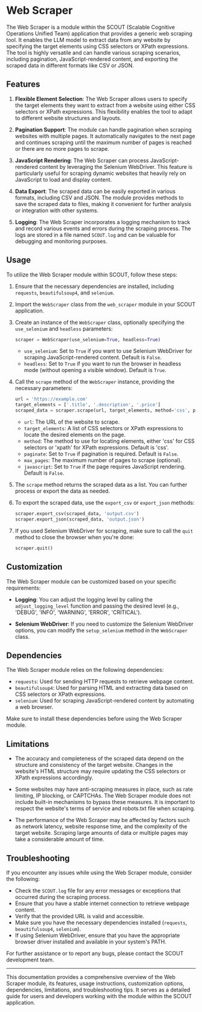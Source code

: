 # Web Scraper

The Web Scraper is a module within the SCOUT (Scalable Cognitive Operations Unified Team) application that provides a generic web scraping tool. It enables the LLM model to extract data from any website by specifying the target elements using CSS selectors or XPath expressions. The tool is highly versatile and can handle various scraping scenarios, including pagination, JavaScript-rendered content, and exporting the scraped data in different formats like CSV or JSON.

## Features

1. **Flexible Element Selection**: The Web Scraper allows users to specify the target elements they want to extract from a website using either CSS selectors or XPath expressions. This flexibility enables the tool to adapt to different website structures and layouts.

2. **Pagination Support**: The module can handle pagination when scraping websites with multiple pages. It automatically navigates to the next page and continues scraping until the maximum number of pages is reached or there are no more pages to scrape.

3. **JavaScript Rendering**: The Web Scraper can process JavaScript-rendered content by leveraging the Selenium WebDriver. This feature is particularly useful for scraping dynamic websites that heavily rely on JavaScript to load and display content.

4. **Data Export**: The scraped data can be easily exported in various formats, including CSV and JSON. The module provides methods to save the scraped data to files, making it convenient for further analysis or integration with other systems.

5. **Logging**: The Web Scraper incorporates a logging mechanism to track and record various events and errors during the scraping process. The logs are stored in a file named `SCOUT.log` and can be valuable for debugging and monitoring purposes.

## Usage

To utilize the Web Scraper module within SCOUT, follow these steps:

1. Ensure that the necessary dependencies are installed, including `requests`, `beautifulsoup4`, and `selenium`.

2. Import the `WebScraper` class from the `web_scraper` module in your SCOUT application.

3. Create an instance of the `WebScraper` class, optionally specifying the `use_selenium` and `headless` parameters:
   ```python
   scraper = WebScraper(use_selenium=True, headless=True)
   ```

   - `use_selenium`: Set to `True` if you want to use Selenium WebDriver for scraping JavaScript-rendered content. Default is `False`.
   - `headless`: Set to `True` if you want to run the browser in headless mode (without opening a visible window). Default is `True`.

4. Call the `scrape` method of the `WebScraper` instance, providing the necessary parameters:
   ```python
   url = 'https://example.com'
   target_elements = ['.title', '.description', '.price']
   scraped_data = scraper.scrape(url, target_elements, method='css', paginate=True, max_pages=5, javascript=True)
   ```

   - `url`: The URL of the website to scrape.
   - `target_elements`: A list of CSS selectors or XPath expressions to locate the desired elements on the page.
   - `method`: The method to use for locating elements, either 'css' for CSS selectors or 'xpath' for XPath expressions. Default is 'css'.
   - `paginate`: Set to `True` if pagination is required. Default is `False`.
   - `max_pages`: The maximum number of pages to scrape (optional).
   - `javascript`: Set to `True` if the page requires JavaScript rendering. Default is `False`.

5. The `scrape` method returns the scraped data as a list. You can further process or export the data as needed.

6. To export the scraped data, use the `export_csv` or `export_json` methods:
   ```python
   scraper.export_csv(scraped_data, 'output.csv')
   scraper.export_json(scraped_data, 'output.json')
   ```

7. If you used Selenium WebDriver for scraping, make sure to call the `quit` method to close the browser when you're done:
   ```python
   scraper.quit()
   ```

## Customization

The Web Scraper module can be customized based on your specific requirements:

- **Logging**: You can adjust the logging level by calling the `adjust_logging_level` function and passing the desired level (e.g., 'DEBUG', 'INFO', 'WARNING', 'ERROR', 'CRITICAL').

- **Selenium WebDriver**: If you need to customize the Selenium WebDriver options, you can modify the `setup_selenium` method in the `WebScraper` class.

## Dependencies

The Web Scraper module relies on the following dependencies:

- `requests`: Used for sending HTTP requests to retrieve webpage content.
- `beautifulsoup4`: Used for parsing HTML and extracting data based on CSS selectors or XPath expressions.
- `selenium`: Used for scraping JavaScript-rendered content by automating a web browser.

Make sure to install these dependencies before using the Web Scraper module.

## Limitations

- The accuracy and completeness of the scraped data depend on the structure and consistency of the target website. Changes in the website's HTML structure may require updating the CSS selectors or XPath expressions accordingly.

- Some websites may have anti-scraping measures in place, such as rate limiting, IP blocking, or CAPTCHAs. The Web Scraper module does not include built-in mechanisms to bypass these measures. It is important to respect the website's terms of service and robots.txt file when scraping.

- The performance of the Web Scraper may be affected by factors such as network latency, website response time, and the complexity of the target website. Scraping large amounts of data or multiple pages may take a considerable amount of time.

## Troubleshooting

If you encounter any issues while using the Web Scraper module, consider the following:

- Check the `SCOUT.log` file for any error messages or exceptions that occurred during the scraping process.
- Ensure that you have a stable internet connection to retrieve webpage content.
- Verify that the provided URL is valid and accessible.
- Make sure you have the necessary dependencies installed (`requests`, `beautifulsoup4`, `selenium`).
- If using Selenium WebDriver, ensure that you have the appropriate browser driver installed and available in your system's PATH.

For further assistance or to report any bugs, please contact the SCOUT development team.

---

This documentation provides a comprehensive overview of the Web Scraper module, its features, usage instructions, customization options, dependencies, limitations, and troubleshooting tips. It serves as a detailed guide for users and developers working with the module within the SCOUT application.